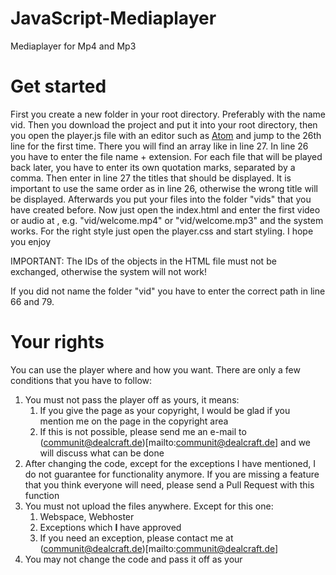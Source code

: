 # JavaScript-Mediaplayer
Mediaplayer for Mp4 and Mp3

# Get started
First you create a new folder in your root directory. Preferably with the name vid. Then you download the project and put it into your root directory, then you open the player.js file with an editor such as [Atom](https://atom.io) and jump to the 26th line for the first time. There you will find an array like in line 27. In line 26 you have to enter the file name + extension. For each file that will be played back later, you have to enter its own quotation marks, separated by a comma. Then enter in line 27 the titles that should be displayed. It is important to use the same order as in line 26, otherwise the wrong title will be displayed. Afterwards you put your files into the folder "vids" that you have created before. Now just open the index.html and enter the first video or audio at <source>, e.g. "vid/welcome.mp4" or "vid/welcome.mp3" and the system works. For the right style just open the player.css and start styling.
I hope you enjoy

IMPORTANT: The IDs of the objects in the HTML file must not be exchanged, otherwise the system will not work!

If you did not name the folder "vid" you have to enter the correct path in line 66 and 79.

# Your rights
You can use the player where and how you want. There are only a few conditions that you have to follow:
1. You must not pass the player off as yours, it means:
    1. If you give the page as your copyright, I would be glad if you mention me on the page in the copyright area
    2. If this is not possible, please send me an e-mail to (communit@dealcraft.de)[mailto:communit@dealcraft.de] and we will discuss what can be done
2. After changing the code, except for the exceptions I have mentioned, I do not guarantee for functionality anymore. If you are missing a feature that you think everyone will need, please send a Pull Request with this function
3. You must not upload the files anywhere. Except for this one:
    1. Webspace, Webhoster
    2. Exceptions which **I** have approved
    3. If you need an exception, please contact me at (communit@dealcraft.de)[mailto:communit@dealcraft.de]
4. You may not change the code and pass it off as your
